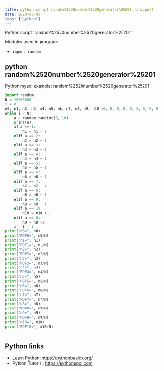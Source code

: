 ```yaml
---
title: python script random%2520number%2520generator%25201 (snippet)
date: 2020-03-03
tags: ["python"]
---
```

Python script 'random%2520number%2520generator%25201'


Modules used in program: 
* `import random`

## python random%2520number%2520generator%25201

Python mysql example: random%2520number%2520generator%25201

```python
import random
N = 10000000
i = 0
n0, n1, n2, n3, n4, n5, n6, n7, n8, n9, n10 =0, 0, 0, 0, 0, 0, 0, 0, 0, 0, 0
while i < N:
    a = random.randint(0, 10)
    print(a)
    if a == 1:
        n1 = n1 + 1
    elif a == 2:
        n2 = n2 + 1
    elif a == 3:
        n3 = n3 + 1
    elif a == 4:
        n4 = n4 + 1
    elif a == 5:
        n5 = n5 + 1
    elif a == 6:
        n6 = n6 + 1
    elif a == 7:
        n7 = n7 + 1
    elif a == 8:
        n8 = n8 + 1
    elif a == 9:
        n9 = n9 + 1
    elif a == 10:
        n10 = n10 + 1
    elif a == 0:
        n0 = n0 +1
    i = i + 1
print("n0=", n0)
print("PDF0=", n0/N)
print("n1=", n1)
print("PDF1=", n1/N)
print("n2=", n2)
print("PDF2=", n2/N)
print("n3=", n3)
print("PDF3=", n3/N)
print("n4=", n4)
print("PDF4=", n4/N)
print("n5=", n5)
print("PDF5=", n5/N)
print("n6=", n6)
print("PDF6=", n6/N)
print("n7=", n7)
print("PDF7=", n7/N)
print("n8=", n8)
print("PDF8=", n8/N)
print("n9=", n9)
print("PDF9=", n9/N)
print("n10=", n10)
print("PDF10=", n10/N)



```

## Python links

- Learn Python: https://pythonbasics.org/
- Python Tutorial: https://pythonspot.com
